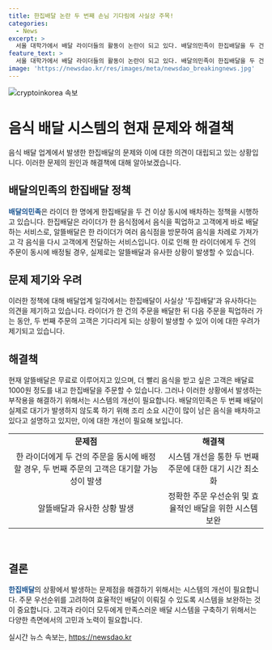 ```yaml
---
title: 한집배달 논란 두 번째 손님 기다림에 사실상 주목!
categories:
  - News
excerpt: >
  서울 대학가에서 배달 라이더들의 활동이 논란이 되고 있다. 배달의민족이 한집배달을 두 건 이상 동시에 라이더에게 배차하는 것으로 드러나면서 주목을 받고 있다. 이에 대한 업계 반응과 배민의 입장, 그리고 알뜰배달에 대한 설명이 이어지고 있다. 이로 인해 라이더들에게는 추가적인 부담이 발생하고 있으며, 한집배달의 개념을 벗어나는 것으로 우려되고 있다.
feature_text: >
  서울 대학가에서 배달 라이더들의 활동이 논란이 되고 있다. 배달의민족이 한집배달을 두 건 이상 동시에 라이더에게 배차하는 것으로 드러나면서 주목을 받고 있다. 이에 대한 업계 반응과 배민의 입장, 그리고 알뜰배달에 대한 설명이 이어지고 있다. 이로 인해 라이더들에게는 추가적인 부담이 발생하고 있으며, 한집배달의 개념을 벗어나는 것으로 우려되고 있다.
image: 'https://newsdao.kr/res/images/meta/newsdao_breakingnews.jpg'
---
```


<p><img src="https://newsdao.kr/res/images/meta/newsdao_breakingnews.jpg" alt="cryptoinkorea 속보" /></p>

<h1>음식 배달 시스템의 현재 문제와 해결책</h1>

<p data-ke-size="size16">음식 배달 업계에서 발생한 한집배달의 문제와 이에 대한 의견이 대립되고 있는 상황입니다. 이러한 문제의 원인과 해결책에 대해 알아보겠습니다.</p>

<h2 data-ke-size="size26">배달의민족의 한집배달 정책</h2>

<p><b><span style="color: #1a5490;">배달의민족</span></b>은 라이더 한 명에게 한집배달을 두 건 이상 동시에 배차하는 정책을 시행하고 있습니다. 한집배달은 라이더가 한 음식점에서 음식을 픽업하고 고객에게 바로 배달하는 서비스로, 알뜰배달은 한 라이더가 여러 음식점을 방문하여 음식을 차례로 가져가고 각 음식을 다시 고객에게 전달하는 서비스입니다. 이로 인해 한 라이더에게 두 건의 주문이 동시에 배정될 경우, 실제로는 알뜰배달과 유사한 상황이 발생할 수 있습니다.</p>

<h2 data-ke-size="size26">문제 제기와 우려</h2>

<p>이러한 정책에 대해 배달업계 일각에서는 한집배달이 사실상 '두집배달'과 유사하다는 의견을 제기하고 있습니다. 라이더가 한 건의 주문을 배달한 뒤 다음 주문을 픽업하러 가는 동안, 두 번째 주문의 고객은 기다리게 되는 상황이 발생할 수 있어 이에 대한 우려가 제기되고 있습니다.</p>

<h2 data-ke-size="size26">해결책</h2>

<p>현재 알뜰배달은 무료로 이루어지고 있으며, 더 빨리 음식을 받고 싶은 고객은 배달료 1000원 정도를 내고 한집배달을 주문할 수 있습니다. 그러나 이러한 상황에서 발생하는 부작용을 해결하기 위해서는 시스템의 개선이 필요합니다. 배달의민족은 두 번째 배달이 실제로 대기가 발생하지 않도록 하기 위해 조리 소요 시간이 많이 남은 음식을 배차하고 있다고 설명하고 있지만, 이에 대한 개선이 필요해 보입니다.</p>

<table>
    <tr>
      <td style="text-align: center; height: 17px;"><b>문제점</b></td>
      <td style="text-align: center; height: 17px;"><b>해결책</b></td>
    </tr>
    <tr>
      <td style="text-align: center; height: 17px;">한 라이더에게 두 건의 주문을 동시에 배정할 경우, 두 번째 주문의 고객은 대기할 가능성이 발생</td>
      <td style="text-align: center; height: 17px;">시스템 개선을 통한 두 번째 주문에 대한 대기 시간 최소화</td>
    </tr>
    <tr>
      <td style="text-align: center; height: 17px;">알뜰배달과 유사한 상황 발생</td>
      <td style="text-align: center; height: 17px;">정확한 주문 우선순위 및 효율적인 배달을 위한 시스템 보완</td>
    </tr>
</table>

<p data-ke-size="size16">&nbsp;</p>

<h2 data-ke-size="size26">결론</h2>

<p><b><span style="color: #1a5490;">한집배달</span></b>의 상황에서 발생하는 문제점을 해결하기 위해서는 시스템의 개선이 필요합니다. 주문 우선순위를 고려하여 효율적인 배달이 이뤄질 수 있도록 시스템을 보완하는 것이 중요합니다. 고객과 라이더 모두에게 만족스러운 배달 시스템을 구축하기 위해서는 다양한 측면에서의 고민과 노력이 필요합니다.</p>
실시간 뉴스 속보는, <a href="https://newsdao.kr" rel="dofollow">https://newsdao.kr</a>


